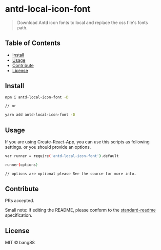 # antd-local-icon-font

> Download Antd icon fonts to local and replace the css file&#39;s fonts path.

## Table of Contents

- [Install](#install)
- [Usage](#usage)
- [Contribute](#contribute)
- [License](#license)

## Install

```sh
npm i antd-local-icon-font -D

// or

yarn add antd-local-icon-font -D
```

## Usage

If you are using Create-React-App, you can use this scripts as following settings. or you should provide an options.

```sh
var runner = require('antd-local-icon-font').default

runner(options)

// options are optional please See the source for more info.

```

## Contribute

PRs accepted.

Small note: If editing the README, please conform to the [standard-readme](https://github.com/RichardLitt/standard-readme) specification.

## License

MIT © bang88
